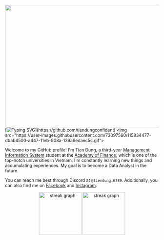 <img height="400" width = "1080" align="left" src="https://png.pngtree.com/background/20211217/original/pngtree-purple-galaxy-constellation-universe-interstellar-graphic-design-wallpaper-background-picture-image_1598068.jpg"></a>
[![Typing SVG](https://readme-typing-svg.herokuapp.com?font=PT+Sans&weight=900&pause=1000&color=F174F7&width=435&lines=Hi+there%2C+I'm+Tien+Dung.;Hi+there%2C+I'm+tiendung.6789.;You+can+call+me+Dung+or+Demi.)](https://github.com/tiendungconfident)
<img src="https://user-images.githubusercontent.com/73097560/115834477-dbab4500-a447-11eb-908a-139a6edaec5c.gif">

Welcome to my GitHub profile! I'm Tien Dung, a third-year [Management Information System](https://www.facebook.com/lcdhtttkt.hvtc) student at the [Academy of Finance](https://www.facebook.com/aof.fanpage), which is one of the top-notch universities in Vietnam. I'm constantly learning new things and accumulating experiences. My goal is to become a Data Analyst in the future.

You can reach me best through Discord at `@tiendung.6789`. Additionally, you can also find me on [Facebook](https://www.facebook.com/tiendungconfident/) and [Instagram](https://www.instagram.com/tiendung.6789/).

<div align="center">
  <img src="https://streak-stats.demolab.com?user=tiendungconfident&locale=en&mode=daily&theme=jolly&hide_border=true&border_radius=5&order=3" height="139" alt="streak graph"  />
  <img src="https://github-readme-stats.vercel.app/api/top-langs/?username=tiendungconfident&layout=compact&card_width=250&hide_border=true&theme=jolly" height="139" alt="streak graph" />
</div>
